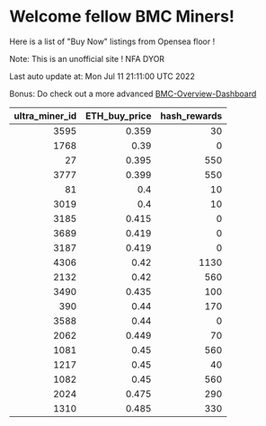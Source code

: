# Welcome fellow BMC Miners!
Here is a list of "Buy Now" listings from Opensea floor !

Note: This is an unofficial site ! NFA DYOR

Last auto update at: Mon Jul 11 21:11:00 UTC 2022

Bonus: Do check out a more advanced [BMC-Overview-Dashboard](https://dune.com/defifunk/BMC-Overview-Dashboard)


|   ultra_miner_id |   ETH_buy_price |   hash_rewards |
|-----------------:|----------------:|---------------:|
|             3595 |           0.359 |             30 |
|             1768 |           0.39  |              0 |
|               27 |           0.395 |            550 |
|             3777 |           0.399 |            550 |
|               81 |           0.4   |             10 |
|             3019 |           0.4   |             10 |
|             3185 |           0.415 |              0 |
|             3689 |           0.419 |              0 |
|             3187 |           0.419 |              0 |
|             4306 |           0.42  |           1130 |
|             2132 |           0.42  |            560 |
|             3490 |           0.435 |            100 |
|              390 |           0.44  |            170 |
|             3588 |           0.44  |              0 |
|             2062 |           0.449 |             70 |
|             1081 |           0.45  |            560 |
|             1217 |           0.45  |             40 |
|             1082 |           0.45  |            560 |
|             2024 |           0.475 |            290 |
|             1310 |           0.485 |            330 |
